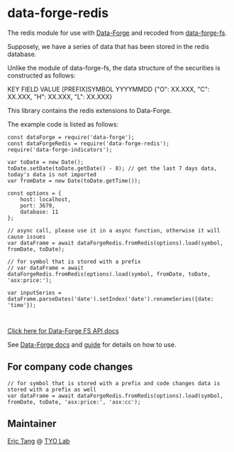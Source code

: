# data-forge-redis

The redis module for use with [Data-Forge](https://github.com/data-forge/data-forge-ts) and recoded from [data-forge-fs](https://github.com/data-forge/data-forge-fs).

Supposely, we have a series of data that has been stored in the redis database. 

Unlike the module of data-forge-fs, the data structure of the securities is constructed as follows:

KEY                 FIELD               VALUE
[PREFIX]SYMBOL      YYYYMMDD          {"O": XX.XXX, "C": XX.XXX, "H": XX.XXX, "L": XX.XXX}

This library contains the redis extensions to Data-Forge.

The example code is listed as follows:

```nodejs
const dataForge = require('data-forge');
const dataForgeRedis = require('data-forge-redis');
require('data-forge-indicators'); 

var toDate = new Date();
toDate.setDate(toDate.getDate() - 8); // get the last 7 days data, today's data is not imported
var fromDate = new Date(toDate.getTime());

const options = {
    host: localhost,
    port: 3679,
    database: 11
};

// async call, please use it in a async function, otherwise it will cause issues
var dataFrame = await dataForgeRedis.fromRedis(options).load(symbol, fromDate, toDate);

// for symbol that is stored with a prefix
// var dataFrame = await dataForgeRedis.fromRedis(options).load(symbol, fromDate, toDate, 'asx:price:');

var inputSeries = dataFrame.parseDates('date').setIndex('date').renameSeries({date: 'time'});



```

[Click here for Data-Forge FS API docs](https://data-forge.github.io/data-forge-fs/index.html)

See [Data-Forge docs](https://github.com/data-forge/data-forge-ts) and [guide](https://github.com/data-forge/data-forge-ts/blob/master/docs/guide.md) for details on how to use.

## For company code changes

```
// for symbol that is stored with a prefix and code changes data is stored with a prefix as well
var dataFrame = await dataForgeRedis.fromRedis(options).load(symbol, fromDate, toDate, 'asx:price:', 'asx:cc');
```

## Maintainer

[Eric Tang](https://twitter.com/_e_tang) @ [TYO Lab](http://tyo.com.au)
